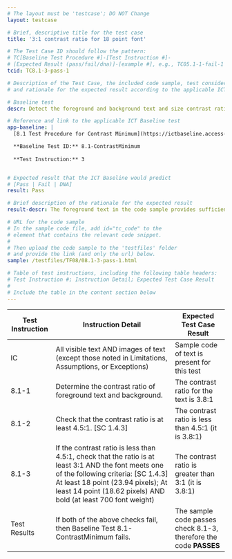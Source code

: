 ```yaml
---
# The layout must be 'testcase'; DO NOT Change
layout: testcase

# Brief, descriptive title for the test case
title: '3:1 contrast ratio for 18 point font'

# The Test Case ID should follow the pattern: 
# TC[Baseline Test Procedure #]-[Test Instruction #]-
# [Expected Result (pass/fail/dna)]-[example #], e.g., TC05.1-1-fail-1
tcid: TC8.1-3-pass-1

# Description of the Test Case, the included code sample, test considerations,
# and rationale for the expected result according to the applicable ICT

# Baseline test
descr: Detect the foreground and background text and size contrast ratio. Determine whether contrast ratio is sufficient based on size and weight of the font. The text in the code sample is 18 point font with sufficient contrast at greater than 3:1 between the foreground and background.

# Reference and link to the applicable ICT Baseline test
app-baseline: |
  [8.1 Test Procedure for Contrast Minimum](https://ictbaseline.access-board.gov/08Contrast/#81-test-procedure-for-contrast-minimum)

  **Baseline Test ID:** 8.1-ContrastMinimum
    
  **Test Instruction:** 3


# Expected result that the ICT Baseline would predict
# [Pass | Fail | DNA]
result: Pass

# Brief description of the rationale for the expected result
result-descr: The foreground text in the code sample provides sufficient contrast (greaer than 3:1) based on the text size (18 point font), foreground color, and background color.

# URL for the code sample
# In the sample code file, add id="tc_code" to the 
# element that contains the relevant code snippet.
#
# Then upload the code sample to the 'testfiles' folder 
# and provide the link (and only the url) below.
sample: /testfiles/TF08/08.1-3-pass-1.html

# Table of test instructions, including the following table headers: 
# Test Instruction #; Instruction Detail; Expected Test Case Result
#
# Include the table in the content section below
---
```

| Test Instruction | Instruction Detail | Expected Test Case Result |
|------------------|--------------------|---------------------------|
|IC| All visible text AND images of text (except those noted in Limitations, Assumptions, or Exceptions)| Sample code of text is present for this test |
| 8.1-1| Determine the contrast ratio of foreground text and background. | The contrast ratio for the text is 3.8:1 | 
| 8.1-2| Check that the contrast ratio is at least 4.5:1. [SC 1.4.3] | The contrast ratio is less than 4.5:1 (it is 3.8:1) |
| 8.1-3| If the contrast ratio is less than 4.5:1, check that the ratio is at least 3:1 AND the font meets one of the following criteria: [SC 1.4.3] At least 18 point (23.94 pixels); At least 14 point (18.62 pixels) AND bold (at least 700 font weight) | The contrast ratio is greater than 3:1 (it is 3.8:1) |
| Test Results | If both of the above checks fail, then Baseline Test 8.1-ContrastMinimum fails. | The sample code passes check 8.1-3, therefore the code **PASSES** |
